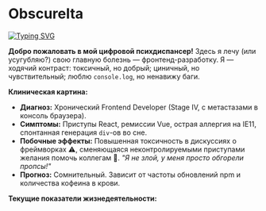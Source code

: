 # ObscureIta

[![Typing SVG](https://readme-typing-svg.herokuapp.com?font=Fira+Code&pause=1000&width=435&lines=%F0%9F%A4%96+Frontend+%D1%8D%D1%82%D0%BE+%D0%BD%D0%B5+%D1%80%D0%B0%D0%B1%D0%BE%D1%82%D0%B0%2C+%D1%8D%D1%82%D0%BE+%D0%BB%D0%B8%D1%87%D0%BD%D0%BE%D1%81%D1%82%D0%BD%D0%BE%D0%B5+%D1%80%D0%B0%D1%81%D1%81%D1%82%D1%80%D0%BE%D0%B9%D1%81%D1%82%D0%B2%D0%BE;%F0%9F%91%8B+%D0%AF+%D0%BD%D0%B5+%D1%82%D0%BE%D0%BA%D1%81%D0%B8%D1%87%D0%BD%D1%8B%D0%B9%2C+%D1%8F+%D0%BF%D1%80%D0%BE%D1%81%D1%82%D0%BE+%D1%81%D1%82%D1%80%D0%B0%D1%81%D1%82%D0%BD%D1%8B%D0%B9+%D1%84%D1%80%D0%BE%D0%BD%D1%82%D0%B5%D0%BD%D0%B4%D0%B5%D1%80;%F0%9F%A4%A9+React-%D0%BF%D1%80%D0%B8%D1%81%D1%82%D1%83%D0%BF%D1%8B+%D0%B8+%D1%81%D0%BB%D1%91%D0%B7%D1%8B+%D0%BF%D0%BE+IE11)](https://git.io/typing-svg)

**Добро пожаловать в мой цифровой психдиспансер!** Здесь я лечу (или усугубляю?) свою главную болезнь — фронтенд-разработку. Я — ходячий контраст: токсичный, но добрый; циничный, но чувствительный; люблю `console.log`, но ненавижу баги.

**Клиническая картина:**
*   **Диагноз:** Хронический Frontend Developer (Stage IV, с метастазами в консоль браузера).
*   **Симптомы:** Приступы React, ремиссии Vue, острая аллергия на IE11, спонтанная генерация `div`-ов во сне.
*   **Побочные эффекты:** Повышенная токсичность в дискуссиях о фреймворках ⚠️, сменяющаяся неконтролируемыми приступами желания помочь коллегам 🤝. *"Я не злой, у меня просто обгорели пропсы!"*
*   **Прогноз:** Сомнительный. Зависит от частоты обновлений npm и количества кофеина в крови.

**Текущие показатели жизнедеятельности:**
